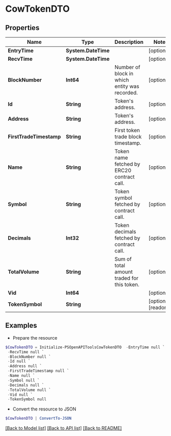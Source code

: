 # CowTokenDTO
## Properties

Name | Type | Description | Notes
------------ | ------------- | ------------- | -------------
**EntryTime** | **System.DateTime** |  | [optional] 
**RecvTime** | **System.DateTime** |  | [optional] 
**BlockNumber** | **Int64** | Number of block in which entity was recorded. | [optional] 
**Id** | **String** | Token&#39;s address. | [optional] 
**Address** | **String** | Token&#39;s address. | [optional] 
**FirstTradeTimestamp** | **String** | First token trade block timestamp. | [optional] 
**Name** | **String** | Token name fetched by ERC20 contract call. | [optional] 
**Symbol** | **String** | Token symbol fetched by contract call. | [optional] 
**Decimals** | **Int32** | Token decimals fetched by contract call. | [optional] 
**TotalVolume** | **String** | Sum of total amount traded for this token. | [optional] 
**Vid** | **Int64** |  | [optional] 
**TokenSymbol** | **String** |  | [optional] [readonly] 

## Examples

- Prepare the resource
```powershell
$CowTokenDTO = Initialize-PSOpenAPIToolsCowTokenDTO  -EntryTime null `
 -RecvTime null `
 -BlockNumber null `
 -Id null `
 -Address null `
 -FirstTradeTimestamp null `
 -Name null `
 -Symbol null `
 -Decimals null `
 -TotalVolume null `
 -Vid null `
 -TokenSymbol null
```

- Convert the resource to JSON
```powershell
$CowTokenDTO | ConvertTo-JSON
```

[[Back to Model list]](../README.md#documentation-for-models) [[Back to API list]](../README.md#documentation-for-api-endpoints) [[Back to README]](../README.md)

